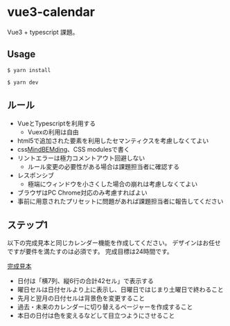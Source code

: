 # vue3-calendar
Vue3 + typescript 課題。  

## Usage
```
$ yarn install

$ yarn dev
```

## ルール
- VueとTypescriptを利用する
  - Vuexの利用は自由
- html5で追加された要素を利用したセマンティクスを考慮しなくてよい
- css[MindBEMding](https://github.com/manabuyasuda/styleguide/blob/master/how-to-bem.md)、CSS modulesで書く 
- リントエラーは極力コメントアウト回避しない
  - ルール変更の必要性がある場合は課題担当者に確認する
- レスポンシブ
  - 極端にウィンドウを小さくした場合の崩れは考慮しなくてよい
- ブラウザはPC Chrome対応のみ考慮すればよい
- 事前に用意されたプリセットに問題があれば課題担当者に報告してください

## ステップ1
以下の完成見本と同じカレンダー機能を作成してください。
デザインはお任せですが要件を満たすのは必須です。
完成目標は24時間です。

[完成見本](https://suke-bita.github.io/vue3-calendar-step1/)

- 日付は「横7列、縦6行の合計42セル」で表示する
- 曜日セルは日付セルより上に表示し、日曜日ではじまり土曜日で終わること
- 先月と翌月の日付セルは背景色を変更すること
- 過去・未来のカレンダーに切り替えるページャーを作成すること
- 本日の日付は色を変えるなどして目立つようにさせること
